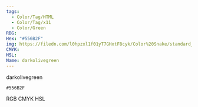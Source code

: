 ```yaml
---
tags:
  - Color/Tag/HTML
  - Color/Tag/x11
  - Color/Green
RBG: 
Hex: "#556B2F"
img: https://filedn.com/l0hpzxl1f01yT7GHxtF8cyk/Color%20Snake/standard_csv_to_svg/#556B2F.svg
CMYK: 
HSL: 
Name: darkolivegreen
---
```

darkolivegreen
```palette
#556B2F
```
RGB
CMYK
HSL